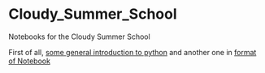 # Cloudy_Summer_School
Notebooks for the Cloudy Summer School

First of all, [some general introduction to python](IntroPython.pdf) and another one in [format of Notebook](Notebooks/Intro%20Python.ipynb)

